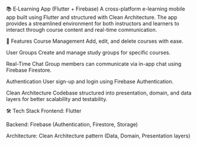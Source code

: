 📚 E‑Learning App (Flutter + Firebase)
A cross-platform e-learning mobile app built using Flutter and structured with Clean Architecture. The app provides a streamlined environment for both instructors and learners to interact through course content and real-time communication.

🚀 Features
Course Management
Add, edit, and delete courses with ease.

User Groups
Create and manage study groups for specific courses.

Real-Time Chat
Group members can communicate via in-app chat using Firebase Firestore.

Authentication
User sign-up and login using Firebase Authentication.

Clean Architecture
Codebase structured into presentation, domain, and data layers for better scalability and testability.

🛠️ Tech Stack
Frontend: Flutter

Backend: Firebase (Authentication, Firestore, Storage)

Architecture: Clean Architecture pattern (Data, Domain, Presentation layers)
